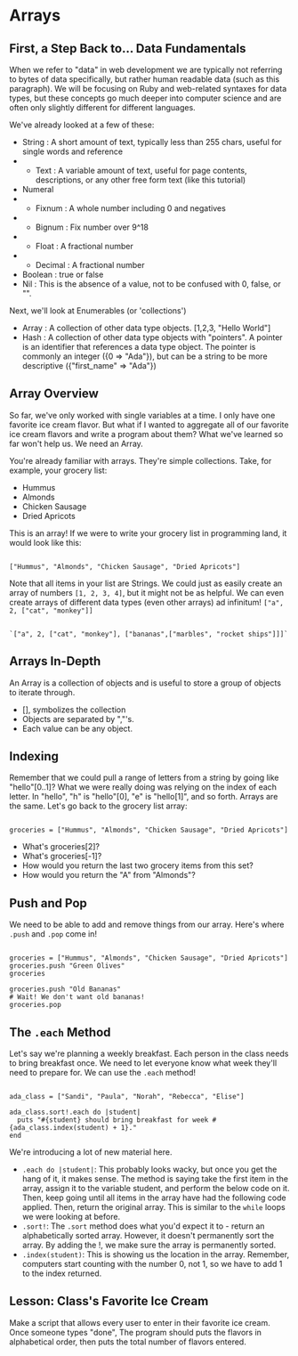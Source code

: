 # Arrays

## First, a Step Back to... Data Fundamentals
When we refer to "data" in web development we are typically not referring to bytes of data specifically, but rather human readable data (such as this paragraph). We will be focusing on Ruby and web-related syntaxes for data types, but these concepts go much deeper into computer science and are often only slightly different for different languages. 

We've already looked at a few of these:

- String : A short amount of text, typically less than 255 chars, useful for single words and reference  
- - Text : A variable amount of text, useful for page contents, descriptions, or any other free form text (like this tutorial)
- Numeral
- - Fixnum : A whole number including 0 and negatives
- - Bignum : Fix number over 9^18
- - Float  : A fractional number
- - Decimal : A fractional number
- Boolean : true or false
- Nil : This is the absence of a value, not to be confused with 0, false, or "".

Next, we'll look at Enumerables (or 'collections')  

- Array : A collection of other data type objects. [1,2,3, "Hello World"]
- Hash : A collection of other data type objects with "pointers". A pointer is an identifier that references a data type object. The pointer is commonly an integer ({0 => "Ada"}), but can be a string to be more descriptive ({"first_name" => "Ada"}) 

## Array Overview
So far, we've only worked with single variables at a time. I only have one favorite ice cream flavor. But what if I wanted to aggregate all of our favorite ice cream flavors and write a program about them? What we've learned so far won't help us. We need an Array.

You're already familiar with arrays. They're simple collections. Take, for example, your grocery list:  

* Hummus
* Almonds
* Chicken Sausage
* Dried Apricots

This is an array! If we were to write your grocery list in programming land, it would look like this:
<pre><code>
["Hummus", "Almonds", "Chicken Sausage", "Dried Apricots"]
</code></pre>

Note that all items in your list are Strings. We could just as easily create an array of numbers `[1, 2, 3, 4]`, but it might not be as helpful. We can even create arrays of different data types (even other arrays) ad infinitum! `["a", 2, ["cat", "monkey"]]`
<pre><code>
`["a", 2, ["cat", "monkey"], ["bananas",["marbles", "rocket ships"]]]`
</code></pre>

## Arrays In-Depth
An Array is a collection of objects and is useful to store a group of objects to iterate through.

- [], symbolizes the collection
- Objects are separated by ","'s.
- Each value can be any object.

## Indexing
Remember that we could pull a range of letters from a string by going like "hello"[0..1]? What we were really doing was relying on the index of each letter. In "hello", "h" is "hello"[0], "e" is "hello[1]", and so forth. Arrays are the same. Let's go back to the grocery list array:
<pre><code>
groceries = ["Hummus", "Almonds", "Chicken Sausage", "Dried Apricots"]
</code></pre>  

* What's groceries[2]?
* What's groceries[-1]?
* How would you return the last two grocery items from this set?
* How would you return the "A" from "Almonds"?

## Push and Pop
We need to be able to add and remove things from our array. Here's where `.push` and `.pop` come in!

<pre><code>
groceries = ["Hummus", "Almonds", "Chicken Sausage", "Dried Apricots"]
groceries.push "Green Olives"
groceries

groceries.push "Old Bananas"
# Wait! We don't want old bananas!
groceries.pop
</code></pre>

## The `.each` Method
Let's say we're planning a weekly breakfast. Each person in the class needs to bring breakfast once. We need to let everyone know what week they'll need to prepare for. We can use the `.each` method!

<pre><code>
ada_class = ["Sandi", "Paula", "Norah", "Rebecca", "Elise"]

ada_class.sort!.each do |student|
  puts "#{student} should bring breakfast for week #{ada_class.index(student) + 1}."
end
</code></pre>

We're introducing a lot of new material here.  

* `.each do |student|`: This probably looks wacky, but once you get the hang of it, it makes sense. The method is saying take the first item in the array, assign it to the variable student, and perform the below code on it. Then, keep going until all items in the array have had the following code applied. Then, return the original array. This is similar to the `while` loops we were looking at before.
* `.sort!`: The `.sort` method does what you'd expect it to - return an alphabetically sorted array. However, it doesn't permanently sort the array. By adding the !, we make sure the array is permanently sorted.
* `.index(student)`: This is showing us the location in the array. Remember, computers start counting with the number 0, not 1, so we have to add 1 to the index returned.

## Lesson: Class's Favorite Ice Cream
Make a script that allows every user to enter in their favorite ice cream. Once someone types "done", The program should puts the flavors in alphabetical order, then puts the total number of flavors entered.


